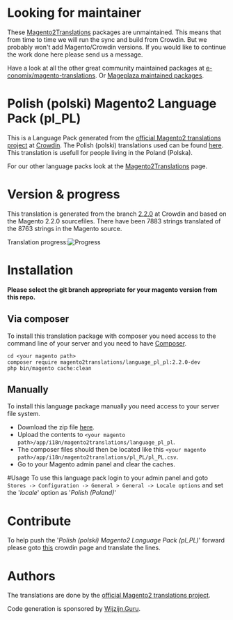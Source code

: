 # Looking for maintainer
These [Magento2Translations](http://magento2translations.github.io/) packages are unmaintained. This means that from time to time we will run the sync and build from Crowdin. But we probably won't add Magento/Crowdin versions. If you would like to continue the work done here please send us a message.

Have a look at all the other great community maintained packages at [e-conomix/magento-translations](https://github.com/e-conomix/magento-translations).
Or [Mageplaza maintained packages](https://github.com/mageplaza?q=language).

# Polish (polski) Magento2 Language Pack (pl_PL)
This is a Language Pack generated from the [official Magento2 translations project](https://crowdin.com/project/magento-2) at [Crowdin](https://crowdin.com).
The Polish (polski) translations used can be found [here](https://crowdin.com/project/magento-2/pl).
This translation is usefull for people living in the Poland (Polska).

For our other language packs look at the [Magento2Translations](http://magento2translations.github.io/) page.

# Version & progress
This translation is generated from the branch [2.2.0](https://crowdin.com/project/magento-2/pl#/2.2.0) at Crowdin and based on the Magento 2.2.0 sourcefiles.
There have been  7883 strings translated of the 8763 strings in the Magento source.

Translation progress:![Progress](http://progressed.io/bar/90)

# Installation
**Please select the git branch appropriate for your magento version from this repo.**
## Via composer
To install this translation package with composer you need access to the command line of your server and you need to have [Composer](https://getcomposer.org).
```
cd <your magento path>
composer require magento2translations/language_pl_pl:2.2.0-dev
php bin/magento cache:clean
```
## Manually
To install this language package manually you need access to your server file system.
* Download the zip file [here](https://github.com/Magento2Translations/language_pl_pl/archive/2.2.0.zip).
* Upload the contents to `<your magento path>/app/i18n/magento2translations/language_pl_pl`.
* The composer files should then be located like this `<your magento path>/app/i18n/magento2translations/pl_PL/pl_PL.csv`.
* Go to your Magento admin panel and clear the caches.

#Usage
To use this language pack login to your admin panel and goto `Stores -> Configuration -> General > General -> Locale options` and set the '*locale*' option as '*Polish (Poland)*'

# Contribute
To help push the '*Polish (polski) Magento2 Language Pack (pl_PL)*' forward please goto [this](https://crowdin.com/project/magento-2/pl) crowdin page and translate the lines.

# Authors
The translations are done by the [official Magento2 translations project](https://crowdin.com/project/magento-2).

Code generation is sponsored by [Wijzijn.Guru](http://www.wijzijn.guru/).